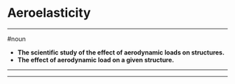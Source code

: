 # Aeroelasticity
---
#noun
- **The scientific study of the effect of aerodynamic loads on structures.**
- **The effect of aerodynamic load on a given structure.**
---
---
